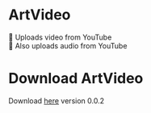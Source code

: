 # ArtVideo
:pushpin: Uploads video from YouTube  
:pushpin: Also uploads audio from YouTube  

# Download ArtVideo

Download [here](https://github.com/A50low2050/DYVIDEO/releases/tag/v0.2) version 0.0.2
